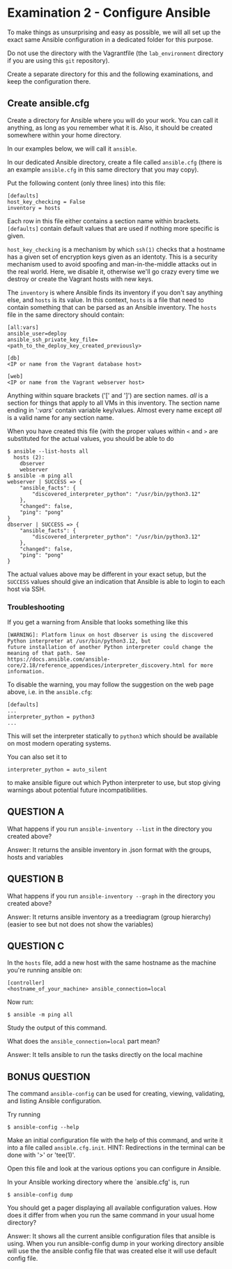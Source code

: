 # Examination 2 - Configure Ansible

To make things as unsurprising and easy as possible, we will all set up
the exact same Ansible configuration in a dedicated folder for this purpose.

Do not use the directory with the Vagrantfile (the `lab_environment` directory
if you are using this `git` repository).

Create a separate directory for this and the following examinations, and keep
the configuration there.

## Create ansible.cfg

Create a directory for Ansible where you will do your work. You can call it
anything, as long as you remember what it is. Also, it should be created
somewhere within your home directory.

In our examples below, we will call it `ansible`.

In our dedicated Ansible directory, create a file called `ansible.cfg`
(there is an example `ansible.cfg` in this same directory that you
 may copy).

Put the following content (only three lines) into this file:

    [defaults]
    host_key_checking = False
    inventory = hosts

Each row in this file either contains a section name within brackets.
`[defaults]` contain default values that are used if nothing more specific
is given.

`host_key_checking` is a mechanism by which `ssh(1)` checks that a hostname
has a given set of encryption keys given as an identoty. This is a security
mechanism used to avoid spoofing and man-in-the-middle attacks out in the
real world. Here, we disable it, otherwise we'll go crazy every time we
destroy or create the Vagrant hosts with new keys.

The `inventory` is where Ansible finds its inventory if you don't say
anything else, and `hosts` is its value. In this context, `hosts` is a file
that need to contain something that can be parsed as an Ansible inventory.
The `hosts` file in the same directory should contain:

    [all:vars]
    ansible_user=deploy
    ansible_ssh_private_key_file=<path_to_the_deploy_key_created_previously>

    [db]
    <IP or name from the Vagrant database host>

    [web]
    <IP or name from the Vagrant webserver host>

Anything within square brackets ('[' and ']') are section names. _all_ is a section
for things that apply to all VMs in this inventory. The section name ending in
'_:vars_' contain variable key/values. Almost every name except _all_ is a valid
name for any section name.

When you have created this file (with the proper values within `<` and `>` are
substituted for the actual values, you should be able to do

    $ ansible --list-hosts all
      hosts (2):
        dbserver
        webserver
    $ ansible -m ping all
    webserver | SUCCESS => {
        "ansible_facts": {
            "discovered_interpreter_python": "/usr/bin/python3.12"
        },
        "changed": false,
        "ping": "pong"
    }
    dbserver | SUCCESS => {
        "ansible_facts": {
            "discovered_interpreter_python": "/usr/bin/python3.12"
        },
        "changed": false,
        "ping": "pong"
    }

The actual values above may be different in your exact setup, but the `SUCCESS`
values should give an indication that Ansible is able to login to each host
via SSH.

### Troubleshooting

If you get a warning from Ansible that looks something like this

    [WARNING]: Platform linux on host dbserver is using the discovered Python interpreter at /usr/bin/python3.12, but
    future installation of another Python interpreter could change the meaning of that path. See
    https://docs.ansible.com/ansible-core/2.18/reference_appendices/interpreter_discovery.html for more information.

To disable the warning, you may follow the suggestion on the web page above, i.e. in the `ansible.cfg`:

    [defaults]
    ...
    interpreter_python = python3
    ...

This will set the interpreter statically to `python3` which should be available on most modern operating systems.

You can also set it to

    interpreter_python = auto_silent

to make ansible figure out which Python interpreter to use, but stop giving warnings about potential future
incompatibilities.

## QUESTION A

What happens if you run `ansible-inventory --list` in the directory you created above?

Answer:
It returns the ansible inventory in .json format with the groups, hosts and variables

## QUESTION B

What happens if you run `ansible-inventory --graph` in the directory you created above?

Answer:
It returns ansible inventory as a treediagram (group hierarchy)
(easier to see but not does not show the variables)

## QUESTION C

In the `hosts` file, add a new host with the same hostname as the machine you're running
ansible on:

    [controller]
    <hostname_of_your_machine> ansible_connection=local

Now run:

    $ ansible -m ping all

Study the output of this command.

What does the `ansible_connection=local` part mean?

Answer:
It tells ansible to run the tasks directly on the local machine 

## BONUS QUESTION

The command `ansible-config` can be used for creating, viewing, validating, and listing
Ansible configuration.

Try running

    $ ansible-config --help

Make an initial configuration file with the help of this command, and write it into a file
called `ansible.cfg.init`. HINT: Redirections in the terminal can be done with '>' or 'tee(1)'.

Open this file and look at the various options you can configure in Ansible.

In your Ansible working directory where the `ansible.cfg' is, run

    $ ansible-config dump

You should get a pager displaying all available configuration values. How does it differ
from when you run the same command in your usual home directory?

Answer:
It shows all the current ansible configuration files that ansible is using. When you run ansible-config dump in your working directory ansible will use the the ansible config file that was created else it will use default config file.